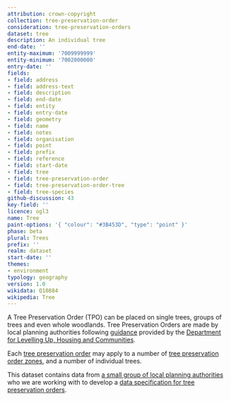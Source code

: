 ```yaml
---
attribution: crown-copyright
collection: tree-preservation-order
consideration: tree-preservation-orders
dataset: tree
description: An individual tree
end-date: ''
entity-maximum: '7009999999'
entity-minimum: '7002000000'
entry-date: ''
fields:
- field: address
- field: address-text
- field: description
- field: end-date
- field: entity
- field: entry-date
- field: geometry
- field: name
- field: notes
- field: organisation
- field: point
- field: prefix
- field: reference
- field: start-date
- field: tree
- field: tree-preservation-order
- field: tree-preservation-order-tree
- field: tree-species
github-discussion: 43
key-field: ''
licence: ogl3
name: Tree
paint-options: '{ "colour": "#3B453D", "type": "point" }'
phase: beta
plural: Trees
prefix: ''
realm: dataset
start-date: ''
themes:
- environment
typology: geography
version: 1.0
wikidata: Q10884
wikipedia: Tree
---
```


A Tree Preservation Order (TPO) can be placed on single trees, groups of trees and even whole woodlands. Tree Preservation Orders are made by local planning authorities following [guidance](https://www.gov.uk/guidance/tree-preservation-orders-and-trees-in-conservation-areas) provided by the [Department for Levelling Up, Housing and Communities](https://www.gov.uk/government/organisations/department-for-levelling-up-housing-and-communities).

Each [tree preservation order](/dataset/tree-preservation-order) may apply to a number of [tree preservation order zones](/dataset/tree-preservation-order-zone), and a number of individual trees.

This dataset contains data from [a small group of local planning authorities](/about/) who we are working with to develop a [data specification for tree preservation orders](https://www.digital-land.info/guidance/specifications/tree-preservation-order).
